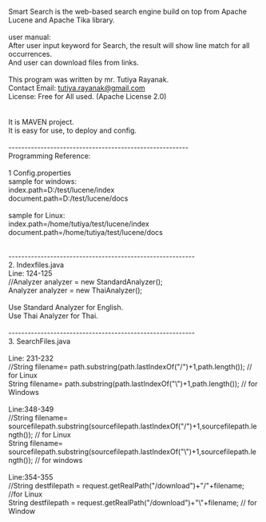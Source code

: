 Smart Search is the web-based search engine build on top from Apache Lucene and Apache Tika library.<br/>
<br/>
user manual:<br/>
After user input keyword for Search,  the result will show line match for all occurrences.<br/> 
And user can download files from links.<br/>
<br/>
This program was written by mr. Tutiya Rayanak.<br/> 
Contact Email: tutiya.rayanak@gmail.com<br/>
License: Free for All used. (Apache License 2.0)<br/>  
<br/>
It is MAVEN project.<br/>
It is easy for use, to deploy and config.<br/> 
<br/>
--------------------------------------------------------<br/>
Programming Reference:<br/>
<br/>
1 Config.properties<br/>
sample for windows:<br/>
index.path=D:/test/lucene/index<br/>
document.path=D:/test/lucene/docs<br/>
<br/>
sample for Linux:<br/>
index.path=/home/tutiya/test/lucene/index<br/>
document.path=/home/tutiya/test/lucene/docs<br/><br/>

----------------------------------------------------------<br/>
2. Indexfiles.java<br/>
Line: 124-125<br/>
//Analyzer analyzer = new StandardAnalyzer();<br/>
Analyzer analyzer = new ThaiAnalyzer();<br/>
<br/>
Use Standard Analyzer for  English.<br/>
Use Thai Analyzer for Thai.<br/>
<br/>
----------------------------------------------------------<br/>
3. SearchFiles.java<br/>
<br/>
Line: 231-232<br/>
//String filename= path.substring(path.lastIndexOf("/")+1,path.length()); // for Linux<br/>
String filename= path.substring(path.lastIndexOf("\\")+1,path.length()); // for Windows<br/>
<br/>
Line:348-349<br/>
//String filename= sourcefilepath.substring(sourcefilepath.lastIndexOf("/")+1,sourcefilepath.length()); // for Linux<br/>
String filename= sourcefilepath.substring(sourcefilepath.lastIndexOf("\\")+1,sourcefilepath.length()); // for windows<br/>
<br/>
Line:354-355 <br/>
//String destfilepath = request.getRealPath("/download")+"/"+filename; //for Linux<br/>
String destfilepath = request.getRealPath("/download")+"\\"+filename; // for Window







